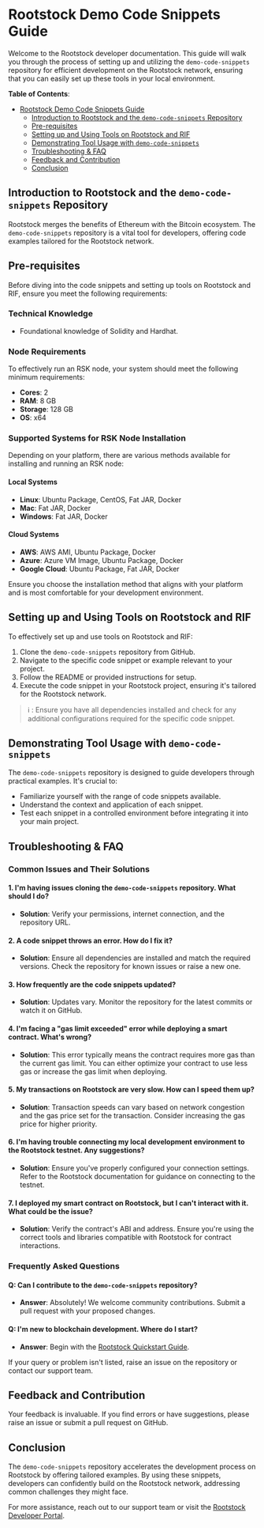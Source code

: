 # Rootstock Demo Code Snippets Guide

Welcome to the Rootstock developer documentation. This guide will walk you through the process of setting up and utilizing the `demo-code-snippets` repository for efficient development on the Rootstock network, ensuring that you can easily set up these tools in your local environment.

**Table of Contents**:
- [Rootstock Demo Code Snippets Guide](#rootstock-demo-code-snippets-guide)
  - [Introduction to Rootstock and the `demo-code-snippets` Repository](#introduction-to-rootstock-and-the-demo-code-snippets-repository)
  - [Pre-requisites](#pre-requisites)
  - [Setting up and Using Tools on Rootstock and RIF](#setting-up-and-using-tools-on-rootstock-and-rif)
  - [Demonstrating Tool Usage with `demo-code-snippets`](#demonstrating-tool-usage-with-demo-code-snippets)
  - [Troubleshooting & FAQ](#troubleshooting--faq)
  - [Feedback and Contribution](#feedback-and-contribution)
  - [Conclusion](#conclusion)

## Introduction to Rootstock and the `demo-code-snippets` Repository

Rootstock merges the benefits of Ethereum with the Bitcoin ecosystem. The `demo-code-snippets` repository is a vital tool for developers, offering code examples tailored for the Rootstock network.

## Pre-requisites

Before diving into the code snippets and setting up tools on Rootstock and RIF, ensure you meet the following requirements:

### Technical Knowledge
- Foundational knowledge of Solidity and Hardhat.

### Node Requirements
To effectively run an RSK node, your system should meet the following minimum requirements:

- **Cores**: 2
- **RAM**: 8 GB
- **Storage**: 128 GB
- **OS**: x64

### Supported Systems for RSK Node Installation
Depending on your platform, there are various methods available for installing and running an RSK node:

#### Local Systems
- **Linux**: Ubuntu Package, CentOS, Fat JAR, Docker
- **Mac**: Fat JAR, Docker
- **Windows**: Fat JAR, Docker

#### Cloud Systems
- **AWS**: AWS AMI, Ubuntu Package, Docker
- **Azure**: Azure VM Image, Ubuntu Package, Docker
- **Google Cloud**: Ubuntu Package, Fat JAR, Docker

Ensure you choose the installation method that aligns with your platform and is most comfortable for your development environment.

## Setting up and Using Tools on Rootstock and RIF

To effectively set up and use tools on Rootstock and RIF:

1. Clone the `demo-code-snippets` repository from GitHub.
2. Navigate to the specific code snippet or example relevant to your project.
3. Follow the README or provided instructions for setup.
4. Execute the code snippet in your Rootstock project, ensuring it's tailored for the Rootstock network.

> :information_source: 
> : Ensure you have all dependencies installed and check for any additional configurations required for the specific code snippet.

## Demonstrating Tool Usage with `demo-code-snippets`

The `demo-code-snippets` repository is designed to guide developers through practical examples. It's crucial to:

- Familiarize yourself with the range of code snippets available.
- Understand the context and application of each snippet.
- Test each snippet in a controlled environment before integrating it into your main project.

## Troubleshooting & FAQ

### Common Issues and Their Solutions

#### 1. I'm having issues cloning the `demo-code-snippets` repository. What should I do?

- **Solution**: Verify your permissions, internet connection, and the repository URL.

#### 2. A code snippet throws an error. How do I fix it?

- **Solution**: Ensure all dependencies are installed and match the required versions. Check the repository for known issues or raise a new one.

#### 3. How frequently are the code snippets updated?

- **Solution**: Updates vary. Monitor the repository for the latest commits or watch it on GitHub.

#### 4. I'm facing a "gas limit exceeded" error while deploying a smart contract. What's wrong?

- **Solution**: This error typically means the contract requires more gas than the current gas limit. You can either optimize your contract to use less gas or increase the gas limit when deploying.

#### 5. My transactions on Rootstock are very slow. How can I speed them up?

- **Solution**: Transaction speeds can vary based on network congestion and the gas price set for the transaction. Consider increasing the gas price for higher priority.

#### 6. I'm having trouble connecting my local development environment to the Rootstock testnet. Any suggestions?

- **Solution**: Ensure you've properly configured your connection settings. Refer to the Rootstock documentation for guidance on connecting to the testnet.

#### 7. I deployed my smart contract on Rootstock, but I can't interact with it. What could be the issue?

- **Solution**: Verify the contract's ABI and address. Ensure you're using the correct tools and libraries compatible with Rootstock for contract interactions.

### Frequently Asked Questions

#### Q: Can I contribute to the `demo-code-snippets` repository?

- **Answer**: Absolutely! We welcome community contributions. Submit a pull request with your proposed changes.

#### Q: I'm new to blockchain development. Where do I start?

- **Answer**: Begin with the [Rootstock Quickstart Guide](https://dev.rootstock.io/guides/quickstart/).

If your query or problem isn't listed, raise an issue on the repository or contact our support team.

## Feedback and Contribution

Your feedback is invaluable. If you find errors or have suggestions, please raise an issue or submit a pull request on GitHub.

## Conclusion

The `demo-code-snippets` repository accelerates the development process on Rootstock by offering tailored examples. By using these snippets, developers can confidently build on the Rootstock network, addressing common challenges they might face.

For more assistance, reach out to our support team or visit the [Rootstock Developer Portal](https://dev.rootstock.io/).
